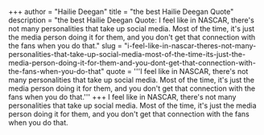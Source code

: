 +++
author = "Hailie Deegan"
title = "the best Hailie Deegan Quote"
description = "the best Hailie Deegan Quote: I feel like in NASCAR, there's not many personalities that take up social media. Most of the time, it's just the media person doing it for them, and you don't get that connection with the fans when you do that."
slug = "i-feel-like-in-nascar-theres-not-many-personalities-that-take-up-social-media-most-of-the-time-its-just-the-media-person-doing-it-for-them-and-you-dont-get-that-connection-with-the-fans-when-you-do-that"
quote = '''I feel like in NASCAR, there's not many personalities that take up social media. Most of the time, it's just the media person doing it for them, and you don't get that connection with the fans when you do that.'''
+++
I feel like in NASCAR, there's not many personalities that take up social media. Most of the time, it's just the media person doing it for them, and you don't get that connection with the fans when you do that.
